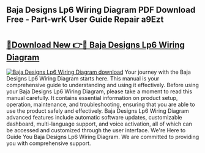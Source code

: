## Baja Designs Lp6 Wiring Diagram PDF Download Free - Part-wrK User Guide Repair a9Ezt

# <h2><a href="http://dflr1qo.blite.top/?on=Baja+Designs+Lp6+Wiring+Diagram">🔗Download New 👉🔴 Baja Designs Lp6 Wiring Diagram</a></h2>

[![Baja Designs Lp6 Wiring Diagram download](https://i.imgur.com/lujVjoI.png)](http://dflr1qo.blite.top/?on=Baja+Designs+Lp6+Wiring+Diagram)
Your journey with the Baja Designs Lp6 Wiring Diagram starts here. This manual is your comprehensive guide to understanding and using it effectively. Before using your Baja Designs Lp6 Wiring Diagram, please take a moment to read this manual carefully. It contains essential information on product setup, operation, maintenance, and troubleshooting, ensuring that you are able to use the product safely and effectively. Baja Designs Lp6 Wiring Diagram advanced features include automatic software updates, customizable dashboard, multi-language support, and voice activation, all of which can be accessed and customized through the user interface. We're Here to Guide You Baja Designs Lp6 Wiring Diagram. We are committed to providing you with comprehensive support.
